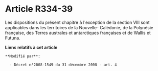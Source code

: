 # Article R334-39

Les dispositions du présent chapitre à l'exception de la section VIII sont applicables dans les territoires de la Nouvelle-
Calédonie, de la Polynésie française, des Terres australes et antarctiques françaises et de Wallis et Futuna.

**Liens relatifs à cet article**

	**Modifié par**:

	  - Décret n°2008-1549 du 31 décembre 2008 - art. 4
